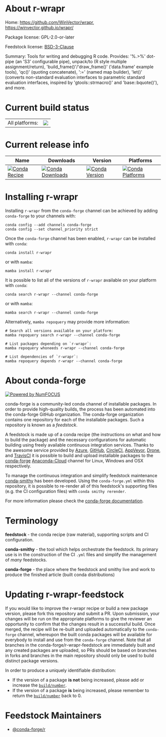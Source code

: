 About r-wrapr
=============

Home: https://github.com/WinVector/wrapr, https://winvector.github.io/wrapr/

Package license: GPL-2.0-or-later

Feedstock license: [BSD-3-Clause](https://github.com/conda-forge/r-wrapr-feedstock/blob/main/LICENSE.txt)

Summary: Tools for writing and debugging R code. Provides: '%.>%' dot-pipe (an 'S3' configurable pipe), unpack/to (R style multiple assignment/return), 'build_frame()'/'draw_frame()' ('data.frame' example tools), 'qc()' (quoting concatenate), ':=' (named map builder), 'let()' (converts non-standard evaluation interfaces to parametric standard evaluation interfaces, inspired by 'gtools::strmacro()' and 'base::bquote()'), and more.

Current build status
====================


<table><tr><td>All platforms:</td>
    <td>
      <a href="https://dev.azure.com/conda-forge/feedstock-builds/_build/latest?definitionId=17992&branchName=main">
        <img src="https://dev.azure.com/conda-forge/feedstock-builds/_apis/build/status/r-wrapr-feedstock?branchName=main">
      </a>
    </td>
  </tr>
</table>

Current release info
====================

| Name | Downloads | Version | Platforms |
| --- | --- | --- | --- |
| [![Conda Recipe](https://img.shields.io/badge/recipe-r--wrapr-green.svg)](https://anaconda.org/conda-forge/r-wrapr) | [![Conda Downloads](https://img.shields.io/conda/dn/conda-forge/r-wrapr.svg)](https://anaconda.org/conda-forge/r-wrapr) | [![Conda Version](https://img.shields.io/conda/vn/conda-forge/r-wrapr.svg)](https://anaconda.org/conda-forge/r-wrapr) | [![Conda Platforms](https://img.shields.io/conda/pn/conda-forge/r-wrapr.svg)](https://anaconda.org/conda-forge/r-wrapr) |

Installing r-wrapr
==================

Installing `r-wrapr` from the `conda-forge` channel can be achieved by adding `conda-forge` to your channels with:

```
conda config --add channels conda-forge
conda config --set channel_priority strict
```

Once the `conda-forge` channel has been enabled, `r-wrapr` can be installed with `conda`:

```
conda install r-wrapr
```

or with `mamba`:

```
mamba install r-wrapr
```

It is possible to list all of the versions of `r-wrapr` available on your platform with `conda`:

```
conda search r-wrapr --channel conda-forge
```

or with `mamba`:

```
mamba search r-wrapr --channel conda-forge
```

Alternatively, `mamba repoquery` may provide more information:

```
# Search all versions available on your platform:
mamba repoquery search r-wrapr --channel conda-forge

# List packages depending on `r-wrapr`:
mamba repoquery whoneeds r-wrapr --channel conda-forge

# List dependencies of `r-wrapr`:
mamba repoquery depends r-wrapr --channel conda-forge
```


About conda-forge
=================

[![Powered by
NumFOCUS](https://img.shields.io/badge/powered%20by-NumFOCUS-orange.svg?style=flat&colorA=E1523D&colorB=007D8A)](https://numfocus.org)

conda-forge is a community-led conda channel of installable packages.
In order to provide high-quality builds, the process has been automated into the
conda-forge GitHub organization. The conda-forge organization contains one repository
for each of the installable packages. Such a repository is known as a *feedstock*.

A feedstock is made up of a conda recipe (the instructions on what and how to build
the package) and the necessary configurations for automatic building using freely
available continuous integration services. Thanks to the awesome service provided by
[Azure](https://azure.microsoft.com/en-us/services/devops/), [GitHub](https://github.com/),
[CircleCI](https://circleci.com/), [AppVeyor](https://www.appveyor.com/),
[Drone](https://cloud.drone.io/welcome), and [TravisCI](https://travis-ci.com/)
it is possible to build and upload installable packages to the
[conda-forge](https://anaconda.org/conda-forge) [Anaconda-Cloud](https://anaconda.org/)
channel for Linux, Windows and OSX respectively.

To manage the continuous integration and simplify feedstock maintenance
[conda-smithy](https://github.com/conda-forge/conda-smithy) has been developed.
Using the ``conda-forge.yml`` within this repository, it is possible to re-render all of
this feedstock's supporting files (e.g. the CI configuration files) with ``conda smithy rerender``.

For more information please check the [conda-forge documentation](https://conda-forge.org/docs/).

Terminology
===========

**feedstock** - the conda recipe (raw material), supporting scripts and CI configuration.

**conda-smithy** - the tool which helps orchestrate the feedstock.
                   Its primary use is in the construction of the CI ``.yml`` files
                   and simplify the management of *many* feedstocks.

**conda-forge** - the place where the feedstock and smithy live and work to
                  produce the finished article (built conda distributions)


Updating r-wrapr-feedstock
==========================

If you would like to improve the r-wrapr recipe or build a new
package version, please fork this repository and submit a PR. Upon submission,
your changes will be run on the appropriate platforms to give the reviewer an
opportunity to confirm that the changes result in a successful build. Once
merged, the recipe will be re-built and uploaded automatically to the
`conda-forge` channel, whereupon the built conda packages will be available for
everybody to install and use from the `conda-forge` channel.
Note that all branches in the conda-forge/r-wrapr-feedstock are
immediately built and any created packages are uploaded, so PRs should be based
on branches in forks and branches in the main repository should only be used to
build distinct package versions.

In order to produce a uniquely identifiable distribution:
 * If the version of a package **is not** being increased, please add or increase
   the [``build/number``](https://docs.conda.io/projects/conda-build/en/latest/resources/define-metadata.html#build-number-and-string).
 * If the version of a package **is** being increased, please remember to return
   the [``build/number``](https://docs.conda.io/projects/conda-build/en/latest/resources/define-metadata.html#build-number-and-string)
   back to 0.

Feedstock Maintainers
=====================

* [@conda-forge/r](https://github.com/conda-forge/r/)

